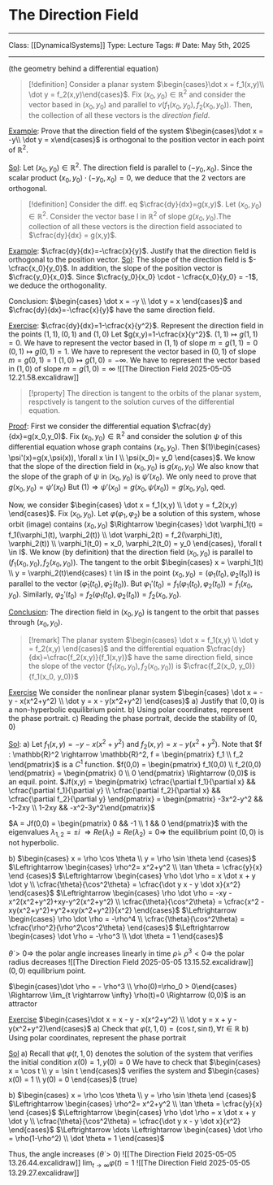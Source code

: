 # The Direction Field
___
Class: [[DynamicalSystems]]
Type: Lecture
Tags: # 
Date: May 5th, 2025
___
(the geometry behind a differential equation)

>[!definition] 
>Consider a planar system $\begin{cases}\dot x = f_1(x,y)\\ \dot y = f_2(x,y)\end{cases}$. Fix $(x_0, y_0) \in \mathbb{R}^2$ and consider the vector based in $(x_0, y_0)$ and parallel to $v(f_1(x_0, y_0), f_2(x_0, y_0))$. Then, the collection of all these vectors is the *direction field*.

<u>Example</u>: Prove that the direction field of the system $\begin{cases}\dot x = -y\\ \dot y = x\end{cases}$ is orthogonal to the position vector in each point of $\mathbb{R}^2$.

<u>Sol</u>: Let $(x_0, y_0) \in \mathbb{R}^2$. The direction field is parallel to $(-y_0, x_0)$.
Since the scalar product $(x_0, y_0) \cdot (-y_0, x_0) = 0$, we deduce that the 2 vectors are orthogonal.


 
>[!definition] 
>Consider the diff. eq $\cfrac{dy}{dx}=g(x,y)$. 
Let $(x_0, y_0) \in \mathbb{R}^2$. Consider the vector base l in $\mathbb{R}^2$ of slope $g(x_0, y_0)$.The collection of all these vectors is the direction field associated to $\cfrac{dy}{dx} = g(x,y)$.

<u>Example</u>: $\cfrac{dy}{dx}=-\cfrac{x}{y}$. Justify that the direction field is orthogonal to the position vector. 
<u>Sol</u>: The slope of the direction field is $-\cfrac{x_0}{y_0}$. In addition, the slope of the position vector is $\cfrac{y_0}{x_0}$. Since $\cfrac{y_0}{x_0} \cdot - \cfrac{x_0}{y_0} = -1$, we deduce the orthogonality.

Conclusion: $\begin{cases} \dot x = -y \\ \dot y = x \end{cases}$ and $\cfrac{dy}{dx}=-\cfrac{x}{y}$ have the same direction field.

<u>Exercise</u>: $\cfrac{dy}{dx}=1-\cfrac{x}{y^2}$. Represent the direction field in the points $(1,1), (0,1)$ and $(1,0)$
Let $g(x,y)=1-\cfrac{x}{y^2}$.
$(1,1) \mapsto g(1,1)=0$. We have to represent the vector based in $(1,1)$ of slope $m=g(1,1)=0$
$(0,1) \mapsto g(0,1)=1$. We have to represent the vector based in $(0,1)$ of slope $m=g(0,1)=1$
$(1,0) \mapsto g(1,0)=-\infty$. We have to represent the vector based in $(1,0)$ of slope $m=g(1,0)=\infty$
![[The Direction Field 2025-05-05 12.21.58.excalidraw]]

>[!property] 
>The direction is tangent to the orbits of the planar system, respctively is tangent to the solution curves of the differential equation.

<u>Proof</u>:
First we consider the differential equation $\cfrac{dy}{dx}=g(x_0,y_0)$. Fix $(x_0,y_0)\in \mathbb{R}^2$ and consider the solution $\psi$ of this differential equation whose graph contains $(x_0, y_0)$. Then
$(1)\begin{cases} \psi'(x)=g(x,\psi(x)), \forall x \in I \\ \psi(x_0)= y_0 \end{cases}$. We know that the slope of the direction field in $(x_0,y_0)$ is $g(x_0, y_0)$
We also know that the slope of the graph of $\psi$ in $(x_0, y_0)$ is $\psi'(x_0)$.
We only need to prove that $g(x_0,y_0)=\psi'(x_0)$
But $(1) \Rightarrow \psi'(x_0)=g(x_0, \psi(x_0))=g(x_0,y_0)$, qed.

Now, we consider $\begin{cases} \dot x = f_1(x,y) \\ \dot y = f_2(x,y) \end{cases}$. Fix $(x_0, y_0)$. Let $\varphi(\varphi_1, \varphi_2)$ be a solution of this system, whose orbit (image) contains $(x_0, y_0)$ $\Rightarrow \begin{cases} \dot \varphi_1(t) = f_1(\varphi_1(t), \varphi_2(t)) \\ \dot \varphi_2(t) = f_2(\varphi_1(t), \varphi_2(t)) \\ \varphi_1(t_0) = x_0, \varphi_2(t_0) = y_0 \end{cases}, \forall t \in I$. We know (by definition) that the direction field $(x_0, y_0)$ is parallel to $(f_1(x_0, y_0), f_2(x_0, y_0))$. 
The tangent to the orbit $\begin{cases} x = \varphi_1(t) \\ y = \varphi_2(t)\end{cases} t \in I$ in the point $(x_0, y_0)=(\varphi_1(t_0), \varphi_2(t_0))$ is parallel to the vector $(\dot \varphi_1(t_0), \dot \varphi_2(t_0))$. 
But $\varphi_1'(t_0) = f_1(\varphi_1(t_0),\varphi_2(t_0)) = f_1(x_0, y_0)$. Similarly, $\varphi_2'(t_0) = f_2(\varphi_1(t_0),\varphi_2(t_0)) = f_2(x_0, y_0)$.

<u>Conclusion</u>: The direction field in $(x_0, y_0)$ is tangent to the orbit that passes through $(x_0, y_0)$. 

>[!remark]
>The planar system $\begin{cases} \dot x = f_1(x,y) \\ \dot y = f_2(x,y) \end{cases}$ and the differential equation $\cfrac{dy}{dx}=\cfrac{f_2(x,y)}{f_1(x,y)}$ have the same direction field, since the slope of the vector $(f_1(x_0, y_0), f_2(x_0, y_0))$ is $\cfrac{f_2(x_0, y_0)}{f_1(x_0, y_0)}$

<u>Exercise</u> We consider the nonlinear planar system $\begin{cases} \dot x = -y - x(x^2+y^2) \\ \dot y = x - y(x^2+y^2) \end{cases}$
a) Justify that $(0,0)$ is a non-hyperbolic equilibrium point.
b) Using polar coordinates, represent the phase portrait. 
c) Reading the phase portrait, decide the stability of $(0,0)$

<u>Sol</u>:
a) Let $f_1(x,y) = -y - x(x^2+y^2)$ and $f_2(x,y) = x - y(x^2+y^2)$. Note that $f : \mathbb{R}^2 \rightarrow \mathbb{R}^2, f = \begin{pmatrix} f_1 \\ f_2 \end{pmatrix}$ is a $C^1$ function.
$f(0,0) = \begin{pmatrix} f_1(0,0) \\ f_2(0,0) \end{pmatrix} = \begin{pmatrix} 0 \\ 0 \end{pmatrix} \Rightarrow (0,0)$ is an equil. point.
$Jf(x,y) = \begin{pmatrix} \cfrac{\partial f_1}{\partial x} && \cfrac{\partial f_1}{\partial y} \\ \cfrac{\partial f_2}{\partial x} && \cfrac{\partial f_2}{\partial y} \end{pmatrix} = \begin{pmatrix} -3x^2-y^2 && -1-2xy \\ 1-2xy && -x^2-3y^2\end{pmatrix}$  

$A = Jf(0,0) = \begin{pmatrix} 0 && -1 \\ 1 && 0 \end{pmatrix}$ with the eigenvalues $\lambda_{1,2}=\pm i$ $\Rightarrow Re(\lambda_1) = Re(\lambda_2)=0 \Rightarrow$ the equilibrium point $(0,0)$ is not hyperbolic.

b) $\begin{cases} x = \rho \cos \theta \\ y = \rho \sin \theta \end {cases}$ $\Leftrightarrow \begin{cases} \rho^2= x^2+y^2 \\ \tan \theta = \cfrac{y}{x} \end {cases}$ $\Leftrightarrow \begin{cases} \rho \dot \rho = x \dot x + y \dot y \\ \cfrac{\theta}{\cos^2\theta} = \cfrac{\dot y x - y \dot x}{x^2} \end{cases}$ $\Leftrightarrow \begin{cases} \rho \dot \rho = -xy - x^2(x^2+y^2)+xy-y^2(x^2+y^2) \\ \cfrac{\theta}{\cos^2\theta} = \cfrac{x^2 - xy(x^2+y^2)+y^2+xy(x^2+y^2)}{x^2} \end{cases}$ $\Leftrightarrow \begin{cases} \rho \dot \rho = -\rho^4 \\ \cfrac{\theta}{\cos^2\theta} = \cfrac{\rho^2}{\rho^2\cos^2\theta} \end{cases}$ $\Leftrightarrow \begin{cases} \dot \rho  = -\rho^3 \\ \dot \theta = 1 \end{cases}$

$\dot \theta > 0 \Rightarrow$ the polar angle increases linearly in time 
$\dot \rho = \ \rho^3 < 0 \Rightarrow$ the polar radius decreases
![[The Direction Field 2025-05-05 13.15.52.excalidraw]]
$(0,0)$ equilibrium point.

$\begin{cases}\dot \rho = - \rho^3 \\ \rho(0)=\rho_0 > 0\end{cases} \Rightarrow \lim_{t \rightarrow \infty} \rho(t)=0 \Rightarrow (0,0)$ is an attractor


<u>Exercise</u>
$\begin{cases}\dot x = x - y - x(x^2+y^2) \\ \dot y = x + y - y(x^2+y^2)\end{cases}$
a) Check that $\varphi(t,1,0)=(\cos t, \sin t), \forall t \in \mathbb{R}$
b) Using polar coordinates, represent the phase portrait

<u>Sol</u>
a) Recall that $\varphi(t,1,0)$ denotes the solution of the system that verifies the initial condition $x(0)=1, y(0)=0$
We have to check that $\begin{cases} x = \cos t \\ y = \sin t \end{cases}$ verifies the system and $\begin{cases} x(0) = 1 \\ y(0) = 0 \end{cases}$ (true)

b) $\begin{cases} x = \rho \cos \theta \\ y = \rho \sin \theta \end {cases}$ $\Leftrightarrow \begin{cases} \rho^2= x^2+y^2 \\ \tan \theta = \cfrac{y}{x} \end {cases}$ $\Leftrightarrow \begin{cases} \rho \dot \rho = x \dot x + y \dot y \\ \cfrac{\theta}{\cos^2\theta} = \cfrac{\dot y x - y \dot x}{x^2} \end{cases}$ $\Leftrightarrow \dots \Leftrightarrow \begin{cases} \dot \rho = \rho(1-\rho^2) \\ \dot \theta = 1 \end{cases}$

Thus, the angle increases ($\dot \theta > 0$)
![[The Direction Field 2025-05-05 13.26.44.excalidraw]]
$\lim_{t \rightarrow \infty} \varphi(t)=1$ 
![[The Direction Field 2025-05-05 13.29.27.excalidraw]]
